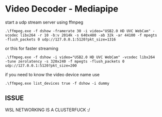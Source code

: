 # Video Decoder - Mediapipe

start a udp stream server using ffmpeg

```
.\ffmpeg.exe -f dshow -framerate 30 -i video="USB2.0 HD UVC WebCam" -vcodec libx264 -r 10 -b:v 2014k -s 640x480 -ab 32k -ar 44100 -f mpegts -flush_packets 0 udp://127.0.0.1:5120?pkt_size=1316
```

or this for faster streaming

```
.\ffmpeg.exe -f dshow -i video="USB2.0 HD UVC WebCam" -vcodec libx264 -tune zerolatency -s 320x240 -f mpegts -flush_packets 0 udp://127.0.0.1:5120?pkt_size=200
```

if you need to know the video device name use

```
.\ffmpeg.exe list_devices true -f dshow -i dummy
```

## ISSUE

WSL NETWORKING IS A CLUSTERFUCK :/